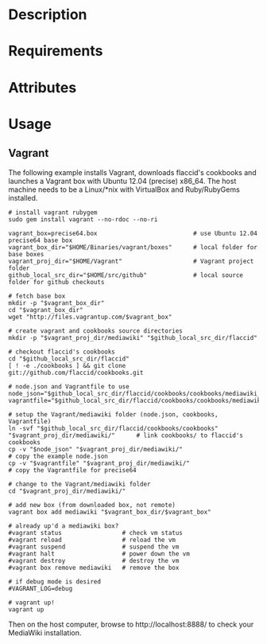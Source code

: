Description
===========

Requirements
============

Attributes
==========

Usage
=====

Vagrant
-------

The following example installs Vagrant, downloads flaccid's cookbooks and launches a Vagrant box with Ubuntu 12.04 (precise) x86_64.
The host machine needs to be a Linux/*nix with VirtualBox and Ruby/RubyGems installed.

	# install vagrant rubygem
	sudo gem install vagrant --no-rdoc --no-ri

	vagrant_box=precise64.box							# use Ubuntu 12.04 precise64 base box
	vagrant_box_dir="$HOME/Binaries/vagrant/boxes"		# local folder for base boxes
	vagrant_proj_dir="$HOME/Vagrant"					# Vagrant project folder
	github_local_src_dir="$HOME/src/github"				# local source folder for github checkouts

	# fetch base box
	mkdir -p "$vagrant_box_dir"
	cd "$vagrant_box_dir"
	wget "http://files.vagrantup.com/$vagrant_box"

	# create vagrant and cookbooks source directories
	mkdir -p "$vagrant_proj_dir/mediawiki" "$github_local_src_dir/flaccid"

	# checkout flaccid's cookbooks
	cd "$github_local_src_dir/flaccid"
	[ ! -e ./cookbooks ] && git clone git://github.com/flaccid/cookbooks.git

	# node.json and Vagrantfile to use
	node_json="$github_local_src_dir/flaccid/cookbooks/cookbooks/mediawiki_application/contrib/vagrant/node.json"
	vagrantfile="$github_local_src_dir/flaccid/cookbooks/cookbooks/mediawiki_application/contrib/vagrant/precise64/Vagrantfile"

	# setup the Vagrant/mediawiki folder (node.json, cookbooks, Vagrantfile)
	ln -svf "$github_local_src_dir/flaccid/cookbooks/cookbooks" "$vagrant_proj_dir/mediawiki/"		# link cookbooks/ to flaccid's cookbooks
	cp -v "$node_json" "$vagrant_proj_dir/mediawiki/"												# copy the example node.json
	cp -v "$vagrantfile" "$vagrant_proj_dir/mediawiki/"												# copy the Vagrantfile for precise64

	# change to the Vagrant/mediawiki folder
	cd "$vagrant_proj_dir/mediawiki/"

	# add new box (from downloaded box, not remote)
	vagrant box add mediawiki "$vagrant_box_dir/$vagrant_box"

	# already up'd a mediawiki box?
	#vagrant status					# check vm status
	#vagrant reload					# reload the vm
	#vagrant suspend				# suspend the vm
	#vagrant halt					# power down the vm
	#vagrant destroy				# destroy the vm
	#vagrant box remove mediawiki	# remove the box

	# if debug mode is desired
	#VAGRANT_LOG=debug

	# vagrant up!
	vagrant up

Then on the host computer, browse to http://localhost:8888/ to check your MediaWiki installation.